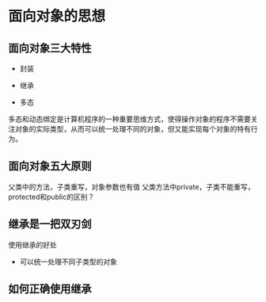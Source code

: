 # 面向对象的思想

## 面向对象三大特性

- 封装

- 继承

- 多态

多态和动态绑定是计算机程序的一种重要思维方式，使得操作对象的程序不需要关注对象的实际类型，从而可以统一处理不同的对象，但又能实现每个对象的特有行为。

## 面向对象五大原则

父类中的方法，子类重写，对象参数也有值
父类方法中private，子类不能重写，
protected和public的区别？

## 继承是一把双刃剑

使用继承的好处

- 可以统一处理不同子类型的对象

## 如何正确使用继承